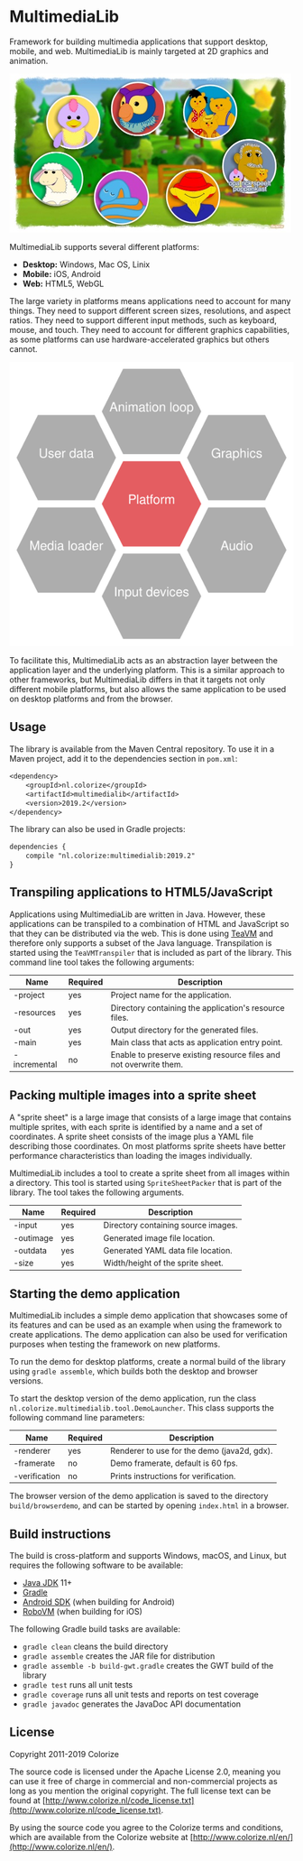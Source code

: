 MultimediaLib
=============

Framework for building multimedia applications that support desktop, mobile, and web. 
MultimediaLib is mainly targeted at 2D graphics and animation.

![MultimediaLib example screenshot](documentation/example.jpg)

MultimediaLib supports several different platforms:

- **Desktop:** Windows, Mac OS, Linix
- **Mobile:** iOS, Android
- **Web:** HTML5, WebGL

The large variety in platforms means applications need to account for many things. They need to
support different screen sizes, resolutions, and aspect ratios. They need to support different
input methods, such as keyboard, mouse, and touch. They need to account for different graphics
capabilities, as some platforms can use hardware-accelerated graphics but others cannot.

![MultimediaLib architecture](documentation/architecture.svg)

To facilitate this, MultimediaLib acts as an abstraction layer between the application layer
and the underlying platform. This is a similar approach to other frameworks, but MultimediaLib
differs in that it targets not only different mobile platforms, but also allows the same
application to be used on desktop platforms and from the browser.
    
Usage
-----

The library is available from the Maven Central repository. To use it in a Maven project, add it 
to the dependencies section in `pom.xml`:

    <dependency>
        <groupId>nl.colorize</groupId>
        <artifactId>multimedialib</artifactId>
        <version>2019.2</version>
    </dependency>  
    
The library can also be used in Gradle projects:

    dependencies {
        compile "nl.colorize:multimedialib:2019.2"
    }
    
Transpiling applications to HTML5/JavaScript
--------------------------------------------

Applications using MultimediaLib are written in Java. However, these applications can be transpiled
to a combination of HTML and JavaScript so that they can be distributed via the web. This is done
using [TeaVM](http://teavm.org) and therefore only supports a subset of the Java language. 
Transpilation is started using the `TeaVMTranspiler` that is included as part of the library.
This command line tool takes the following arguments:

| Name         | Required | Description                                                        |
|--------------|----------|--------------------------------------------------------------------|
| -project     | yes      | Project name for the application.                                  |
| -resources   | yes      | Directory containing the application's resource files.             |
| -out         | yes      | Output directory for the generated files.                          |
| -main        | yes      | Main class that acts as application entry point.                   |
| -incremental | no       | Enable to preserve existing resource files and not overwrite them. |

Packing multiple images into a sprite sheet
-------------------------------------------

A "sprite sheet" is a large image that consists of a large image that contains multiple sprites,
with each sprite is identified by a name and a set of coordinates. A sprite sheet consists of the
image plus a YAML file describing those coordinates. On most platforms sprite sheets have better
performance characteristics than loading the images individually. 

MultimediaLib includes a tool to create a sprite sheet from all images within a directory. This
tool is started using `SpriteSheetPacker` that is part of the library. The tool takes the 
following arguments.

| Name      | Required | Description                         |
|-----------|----------|-------------------------------------|
| -input    | yes      | Directory containing source images. |
| -outimage | yes      | Generated image file location.      |
| -outdata  | yes      | Generated YAML data file location.  |
| -size     | yes      | Width/height of the sprite sheet.   |
    
Starting the demo application
-----------------------------

MultimediaLib includes a simple demo application that showcases some of its features and can be 
used as an example when using the framework to create applications. The demo application can also
be used for verification purposes when testing the framework on new platforms.

To run the demo for desktop platforms, create a normal build of the library using `gradle assemble`,
which builds both the desktop and browser versions.

To start the desktop version of the demo application, run the class
`nl.colorize.multimedialib.tool.DemoLauncher`. This class supports the following command line 
parameters:

| Name          | Required | Description                                 |
|---------------|----------|---------------------------------------------|
| -renderer     | yes      | Renderer to use for the demo (java2d, gdx). |
| -framerate    | no       | Demo framerate, default is 60 fps.          |
| -verification | no       | Prints instructions for verification.       |

The browser version of the demo application is saved to the directory `build/browserdemo`, 
and can be started by opening `index.html` in a browser.

Build instructions
------------------

The build is cross-platform and supports Windows, macOS, and Linux, but requires the following 
software to be available:

- [Java JDK](http://java.oracle.com) 11+
- [Gradle](http://gradle.org)
- [Android SDK](https://developer.android.com/sdk/index.html) (when building for Android)
- [RoboVM](https://github.com/MobiVM/robovm) (when building for iOS)

The following Gradle build tasks are available:

- `gradle clean` cleans the build directory
- `gradle assemble` creates the JAR file for distribution
- `gradle assemble -b build-gwt.gradle` creates the GWT build of the library
- `gradle test` runs all unit tests
- `gradle coverage` runs all unit tests and reports on test coverage
- `gradle javadoc` generates the JavaDoc API documentation
  
License
-------

Copyright 2011-2019 Colorize

The source code is licensed under the Apache License 2.0, meaning you can use it free of charge 
in commercial and non-commercial projects as long as you mention the original copyright.
The full license text can be found at 
[http://www.colorize.nl/code_license.txt](http://www.colorize.nl/code_license.txt).

By using the source code you agree to the Colorize terms and conditions, which are available 
from the Colorize website at [http://www.colorize.nl/en/](http://www.colorize.nl/en/).
